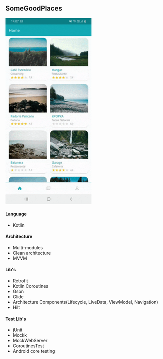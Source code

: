 ## SomeGoodPlaces

<img src="https://raw.githubusercontent.com/vitorOta/SomeGoodPlaces/master/screen.gif" width="275">

#### Language
 - Kotlin

#### Architecture
- Multi-modules
- Clean architecture
- MVVM

#### Lib's
- Retrofit
- Kotlin Coroutines
- Gson
- Glide
- Architecture Components(Lifecycle, LiveData, ViewModel, Navigation)
- Hilt

#### Test Lib's
- jUnit
- Mockk
- MockWebServer
- CoroutinesTest
- Android core testing
